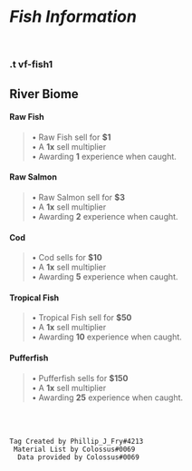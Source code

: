 # __***Fish Information***__<br><br>
### .t vf-fish1<br>
## River Biome<br>
#### ____Raw Fish____<br>
> • Raw Fish sell for __$1__<br>
> • A __1x__ sell multiplier<br>
> • Awarding __1__ experience when caught.<br>

#### ____Raw Salmon____<br>
> • Raw Salmon sell for __$3__<br>
> • A __1x__ sell multiplier<br>
> • Awarding __2__ experience when caught.<br>

#### ____Cod____<br>
> • Cod sells for __$10__<br>
> • A __1x__ sell multiplier<br>
> • Awarding __5__ experience when caught.<br>

#### ____Tropical Fish____<br>
> • Tropical Fish sell for __$50__<br>
> • A __1x__ sell multiplier<br>
> • Awarding __10__ experience when caught.<br>

#### ____Pufferfish____<br>
> • Pufferfish sells for __$150__<br>
> • A __1x__ sell multiplier<br>
> • Awarding __25__ experience when caught.<br>


<br><br>
  ```
Tag Created by Phillip_J_Fry#4213
   Material List by Colossus#0069
    Data provided by Colossus#0069
```
